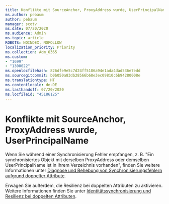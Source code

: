```yaml
---
title: Konflikte mit SourceAnchor, ProxyAddress wurde, UserPrincipalName
ms.author: pebaum
author: pebaum
manager: scotv
ms.date: 07/20/2020
ms.audience: Admin
ms.topic: article
ROBOTS: NOINDEX, NOFOLLOW
localization_priority: Priority
ms.collection: Adm_O365
ms.custom:
- "1699"
- "1300022"
ms.openlocfilehash: 826dfe9e5c7d24ff5186a94e1ada4dad536e7edd
ms.sourcegitcommit: b0b050a83db28566b68e3ec09810c6b94280008e
ms.translationtype: HT
ms.contentlocale: de-DE
ms.lasthandoff: 07/20/2020
ms.locfileid: "45186125"
---
```

# <a name="conflicts-with-sourceanchor-proxyaddress-userprincipalname"></a>Konflikte mit SourceAnchor, ProxyAddress wurde, UserPrincipalName

Wenn Sie während einer Synchronisierung Fehler empfangen, z. B. "Ein synchronisiertes Objekt mit derselben ProxyAddress oder demselben UserPrincipalName ist in Ihrem Verzeichnis vorhanden", finden Sie weitere Informationen unter [Diagnose und Behebung von Synchronisierungsfehlern aufgrund doppelter Attribute](https://docs.microsoft.com/azure/active-directory/hybrid/how-to-connect-health-diagnose-sync-errors).

Erwägen Sie außerdem, die Resilienz bei doppelten Attributen zu aktivieren. Weitere Informationen finden Sie unter [Identitätssynchronisierung und Resilienz bei doppelten Attributen](https://aka.ms/duplicateattributeresiliency).